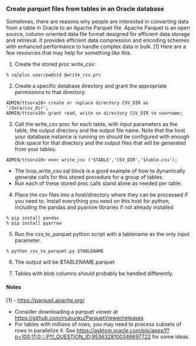 ### Create parquet files from tables in an Oracle database
Sometimes, there are reasons why people are interested in converting data from a table in Oracle to an Apache Parquet file. Apache Parquet is an open source, column-oriented data file format designed for efficient data storage and retrieval. It provides efficient data compression and encoding schemes with enhanced performance to handle complex data in bulk. [1]
Here are a few resources that may help for something like this.

1. Create the stored proc write_csv:
```
% sqlplus user/pw@sid @write_csv.prc
```
2. Create a specific database directory and grant the appropriate permissions to that directory.
```
ADMIN/ttsora10> create or replace directory CSV_DIR as '/data/csv_dir';
ADMIN/ttsora10> grant read, write on directory CSV_DIR to username;
```
3. Call the write_csv proc for each table, with input parameters as the table, the output directory and the output file name. Note that the host your database instance is running on should be configured with enough disk space for that directory and the output files that will be generated from your tables.
```
ADMIN/ttsora10> exec write_csv ('$TABLE','CSV_DIR','$table.csv');
``` 
  - The loop_write_csv.sql block is a good example of how to dynamically generate calls for this stored procedure for a group of tables.
  - Run each of these stored proc calls stand alone as needed per table.
4. Place the csv files into a host/directory where they can be processed if you need to. Install everything you need on this host for python, including the pandas and pyarrow libraries if not already installed
```
% pip install pandas
% pip install pyarrow
```
5. Run the csv_to_parquet python script with a tablename as the only input parameter.
```
% python csv_to_parquet.py $TABLENAME
```
6. The output will be $TABLENAME.parquet

7. Tables with blob columns should probably be handled differently.

#### Notes
[1] - https://parquet.apache.org/
- Consider downloading a parquet viewer at https://github.com/mukunku/ParquetViewer/releases
- For tables with millions of rows, you may need to process subsets of rows in parallelize it. See https://asktom.oracle.com/pls/apex/f?p=100:11:0::::P11_QUESTION_ID:9536328100346697722 for some ideas.
